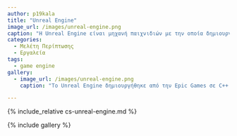 ```yaml
---
author: p19kala
title: "Unreal Engine"
image_url: /images/unreal-engine.png
caption: "Η Unreal Engine είναι μηχανή παιχνιδιών με την οποία δημιουργείς προγράμματα. Με το ενσωματομένο σύστημα, λεγόμενο Blueprint, μπορούν να συμβάλουν στη δημιουργία κώδικα και άνθρωποι που δεν έχουν διδαχτεί προχωρημένο προγραμματισμό καθώς βασίζεται σε απλή λογική και εικόνες (μπλοκς κώδικα) που συνδέονται μεταξύ τους."
categories:
  - Μελέτη Περίπτωσης
  - Εργαλεία
tags:
  - game engine
gallery:
  - image_url: /images/unreal-engine.png
    caption: "Το Unreal Engine δημιουργήθηκε από την Epic Games σε C++ και είχε ως σκοπό την ανάπτυξη του παιχνίδιου τους Unreal. Το 2014 έβγαλαν την τέταρτη έκδοση, η οποια χρησιμοποιείται σημερα για δημιουργία παιχνιδιών, φωτορεαλιστικών στατικών σκηνικών, υψηλής ποιότητας animations και παρουσίαση σε 3D. Το οπτικό σύστημα δεσμής ενεργειών Blueprints της UE4 βοηθάει ακόμη και έναν σχεδιαστή να αναπτύξει τη λογική ενός παιχνιδιού χωρίς τη χρήση κώδικα"

---
```


{% include_relative cs-unreal-engine.md %}

{% include gallery %}
